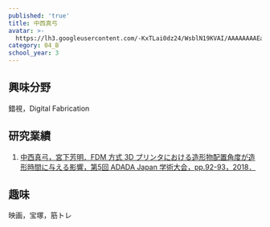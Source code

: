 ```yaml
---
published: 'true'
title: 中西真弓
avatar: >-
  https://lh3.googleusercontent.com/-KxTLai0dz24/WsblN19KVAI/AAAAAAAAEa4/Q76CfPkNp-k1HpickeaGDGFZRpAHK-0_wCE0YBhgL/s400-p/DSC06561.jpg
category: 04_B
school_year: 3
---
```

## 興味分野

錯視，Digital Fabrication

## 研究業績

1. [中西真弓，宮下芳明．FDM 方式 3D プリンタにおける造形物配置角度が造形時間に与える影響，第5回 ADADA Japan 学術大会，pp.92-93，2018．](https://research.miyashita.com/papers/D199)

## 趣味

映画，宝塚，筋トレ
